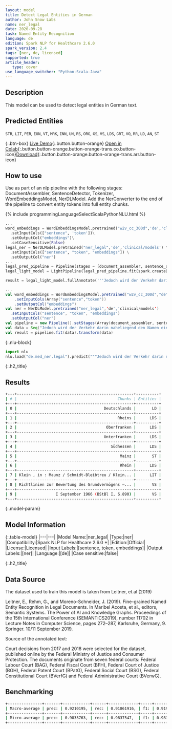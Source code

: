 ```yaml
---
layout: model
title: Detect Legal Entities in German
author: John Snow Labs
name: ner_legal
date: 2020-09-28
task: Named Entity Recognition
language: de
edition: Spark NLP for Healthcare 2.6.0
spark_version: 2.4
tags: [ner, de, licensed]
supported: true
article_header:
   type: cover
use_language_switcher: "Python-Scala-Java"
---
```

 
## Description
This model can be used to detect legal entities in German text.
## Predicted Entities
`STR`, `LIT`, `PER`, `EUN`, `VT`, `MRK`, `INN`, `UN`, `RS`, `ORG`, `GS`, `VS`, `LDS`, `GRT`, `VO`, `RR`, `LD`, `AN`, `ST`

{:.btn-box}
[Live Demo](https://demo.johnsnowlabs.com/healthcare/NER_LEGAL_DE/){:.button.button-orange}
[Open in Colab](https://colab.research.google.com/github/JohnSnowLabs/spark-nlp-workshop/blob/master/tutorials/streamlit_notebooks/healthcare/NER_LEGAL_DE.ipynb){:.button.button-orange.button-orange-trans.co.button-icon}[Download](https://s3.amazonaws.com/auxdata.johnsnowlabs.com/clinical/models/ner_legal_de_2.5.5_2.4_1599471454959.zip){:.button.button-orange.button-orange-trans.arr.button-icon}
## How to use

Use as part of an nlp pipeline with the following stages: DocumentAssembler, SentenceDetector, Tokenizer, WordEmbeddingsModel, NerDLModel. Add the NerConverter to the end of the pipeline to convert entity tokens into full entity chunks.

<div class="tabs-box" markdown="1">

{% include programmingLanguageSelectScalaPythonNLU.html %}


```python
...
word_embeddings = WordEmbeddingsModel.pretrained("w2v_cc_300d",'de','clinical/models')\
  .setInputCols(["sentence", 'token'])\
  .setOutputCol("embeddings")\
  .setCaseSensitive(False)
legal_ner = NerDLModel.pretrained("ner_legal",'de','clinical/models') \
  .setInputCols(["sentence", "token", "embeddings"]) \
  .setOutputCol("ner")
...
legal_pred_pipeline = Pipeline(stages = [document_assembler, sentence_detector, tokenizer, word_embeddings, legal_ner, ner_converter])
legal_light_model = LightPipeline(legal_pred_pipeline.fit(spark.createDataFrame([['']]).toDF("text")))

result = legal_light_model.fullAnnotate('''Jedoch wird der Verkehr darin naheliegend den Namen eines der bekanntesten Flüsse Deutschlands erkennen, welcher als Seitenfluss des Rheins durch Oberfranken, Unterfranken und Südhessen fließt und bei Mainz in den Rhein mündet. Klein , in : Maunz / Schmidt-Bleibtreu / Klein / Bethge , BVerfGG , § 19 Rn. 9 Richtlinien zur Bewertung des Grundvermögens – BewRGr – vom19. I September 1966 (BStBl I, S.890) ''')
```

```scala
...
val word_embeddings = WordEmbeddingsModel.pretrained("w2v_cc_300d","de","clinical/models")
    .setInputCols(Array("sentence","token"))
    .setOutputCol("embeddings")
val ner = NerDLModel.pretrained("ner_legal",'de','clinical/models')
  .setInputCols("sentence", "token", "embeddings")
  .setOutputCol("ner")
val pipeline = new Pipeline().setStages(Array(document_assembler, sentence_detector, tokenizer, word_embeddings, ner, ner_converter))
val data = Seq("Jedoch wird der Verkehr darin naheliegend den Namen eines der bekanntesten Flüsse Deutschlands erkennen, welcher als Seitenfluss des Rheins durch Oberfranken, Unterfranken und Südhessen fließt und bei Mainz in den Rhein mündet. Klein , in : Maunz / Schmidt-Bleibtreu / Klein / Bethge , BVerfGG , § 19 Rn. 9 Richtlinien zur Bewertung des Grundvermögens – BewRGr – vom19. I September 1966 (BStBl I, S.890)").toDF("text")
val result = pipeline.fit(data).transform(data)
```


{:.nlu-block}
```python
import nlu
nlu.load("de.med_ner.legal").predict("""Jedoch wird der Verkehr darin naheliegend den Namen eines der bekanntesten Flüsse Deutschlands erkennen, welcher als Seitenfluss des Rheins durch Oberfranken, Unterfranken und Südhessen fließt und bei Mainz in den Rhein mündet. Klein , in : Maunz / Schmidt-Bleibtreu / Klein / Bethge , BVerfGG , § 19 Rn. 9 Richtlinien zur Bewertung des Grundvermögens – BewRGr – vom19. I September 1966 (BStBl I, S.890) """)
```

</div>

{:.h2_title}
## Results

```bash
+---+---------------------------------------------------+----------+
| # |                                            Chunks | Entities |
+---+---------------------------------------------------+----------+
| 0 |                                      Deutschlands |       LD |
+---+---------------------------------------------------+----------+
| 1 |                                            Rheins |      LDS |
+---+---------------------------------------------------+----------+
| 2 |                                       Oberfranken |      LDS |
+---+---------------------------------------------------+----------+
| 3 |                                      Unterfranken |      LDS |
+---+---------------------------------------------------+----------+
| 4 |                                         Südhessen |      LDS |
+---+---------------------------------------------------+----------+
| 5 |                                             Mainz |       ST |
+---+---------------------------------------------------+----------+
| 6 |                                             Rhein |      LDS |
+---+---------------------------------------------------+----------+
| 7 | Klein , in : Maunz / Schmidt-Bleibtreu / Klein... |      LIT |
+---+---------------------------------------------------+----------+
| 8 | Richtlinien zur Bewertung des Grundvermögens –... |       VS |
+---+---------------------------------------------------+----------+
| 9 |                 I September 1966 (BStBl I, S.890) |       VS |
+---+---------------------------------------------------+----------+
```

{:.model-param}
## Model Information

{:.table-model}
|---|---|
|Model Name:|ner_legal|
|Type:|ner|
|Compatibility:|Spark NLP for Healthcare 2.6.0 +|
|Edition:|Official|
|License:|Licensed|
|Input Labels:|[sentence, token, embeddings]|
|Output Labels:|[ner]|
|Language:|[de]|
|Case sensitive:|false|

{:.h2_title}
## Data Source

The dataset used to train this model is taken from Leitner, et.al (2019)

Leitner, E., Rehm, G., and Moreno-Schneider, J. (2019). Fine-grained Named Entity Recognition in Legal Documents. In Maribel Acosta, et al., editors, Semantic Systems. The Power of AI and Knowledge Graphs. Proceedings of the 15th International Conference (SEMANTiCS2019), number 11702 in Lecture Notes in Computer Science, pages 272–287, Karlsruhe, Germany, 9. Springer. 10/11 September 2019.

Source of the annotated text:

Court decisions from 2017 and 2018 were selected for the dataset, published online by the Federal Ministry of Justice and Consumer Protection. The documents originate from seven federal courts: Federal Labour Court (BAG), Federal Fiscal Court (BFH), Federal Court of Justice (BGH), Federal Patent Court (BPatG), Federal Social Court (BSG), Federal Constitutional Court (BVerfG) and Federal Administrative Court (BVerwG).

## Benchmarking

```bash
+---------------+-------+------------+------+-------------+-----+------------+
| Macro-average | prec: | 0.9210195, | rec: | 0.91861916, | f1: | 0.91981775 |
+---------------+-------+------------+------+-------------+-----+------------+
| Micro-average | prec: | 0.9833763, | rec: | 0.9837547,  | f1: | 0.9835655  |
+---------------+-------+------------+------+-------------+-----+------------+
```